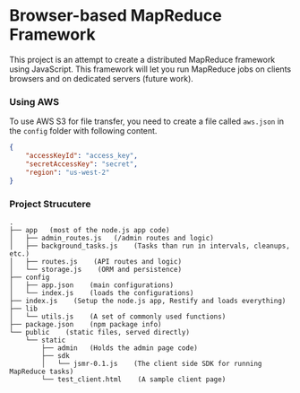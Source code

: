 # Browser-based MapReduce Framework
This project is an attempt to create a distributed MapReduce framework using JavaScript. This framework will let you run MapReduce jobs on clients browsers and on dedicated servers (future work).

### Using AWS
To use AWS S3 for file transfer, you need to create a file called `aws.json` in the `config` folder with following content.
```json
{
    "accessKeyId": "access_key",
    "secretAccessKey": "secret",
    "region": "us-west-2"
}

```

### Project Strucutere
```
.
├── app   (most of the node.js app code)
│   ├── admin_routes.js   (/admin routes and logic)
│   ├── background_tasks.js    (Tasks than run in intervals, cleanups, etc.)
│   ├── routes.js    (API routes and logic)
│   └── storage.js    (ORM and persistence)
├── config
│   ├── app.json    (main configurations)
│   └── index.js    (loads the configurations)
├── index.js    (Setup the node.js app, Restify and loads everything)
├── lib
│   └── utils.js    (A set of commonly used functions)
├── package.json    (npm package info)
└── public    (static files, served directly)
    └── static
        ├── admin   (Holds the admin page code)
        ├── sdk
        │   └── jsmr-0.1.js    (The client side SDK for running MapReduce tasks)
        └── test_client.html    (A sample client page)
```
